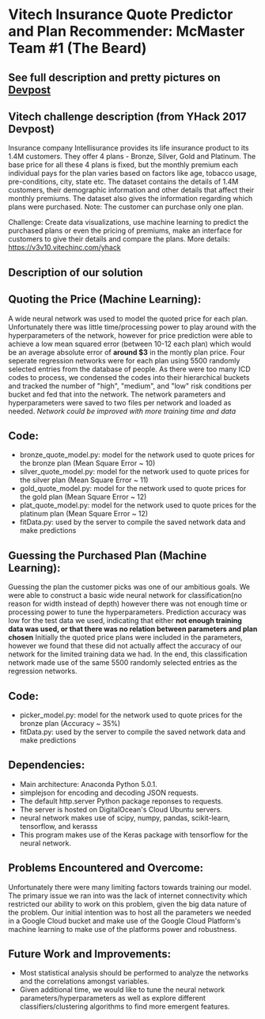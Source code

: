 # Vitech Insurance Quote Predictor and Plan Recommender: McMaster Team #1 (The Beard)

## See full description and pretty pictures on [Devpost](https://devpost.com/software/vitech-insurance-quote-predictor-and-plan-recommender)

## Vitech challenge description (from YHack 2017 Devpost)

Insurance company Intellisurance provides its life insurance product to its 1.4M customers. They offer 4 plans - Bronze, Silver, Gold and Platinum. The base price for all these 4 plans is fixed, but the monthly premium each individual pays for the plan varies based on factors like age, tobacco usage, pre-conditions, city, state etc. The dataset contains the details of 1.4M customers, their demographic information and other details that affect their monthly premiums. The dataset also gives the information regarding which plans were purchased. Note: The customer can purchase only one plan. 
  
Challenge: Create data visualizations, use machine learning to predict the purchased plans or even the pricing of premiums, make an interface for customers to give their details and compare the plans. More details: https://v3v10.vitechinc.com/yhack 

## Description of our solution

Quoting the Price (Machine Learning):
--------------
A wide neural network was used to model the quoted price for each plan. Unfortunately there was little time/processing power to play around with the hyperparameters of the network, however for price prediction were able to achieve a low mean squared error (between 10-12 each plan) which would be an average absolute error of **around $3** in the montly plan price. Four seperate regression networks were for each plan using 5500 randomly selected entries from the database of people. As there were too many ICD codes to process, we condensed the codes into their hierarchical buckets and tracked the number of "high", "medium", and "low" risk conditions per bucket and fed that into the network. The network parameters and hyperparameters were saved to two files per network and loaded as needed. *Network could be improved with more training time and data*

Code:
-------------
- bronze_quote_model.py: model for the network used to quote prices for the bronze plan (Mean Square Error ~ 10)
- silver_quote_model.py: model for the network used to quote prices for the silver plan (Mean Square Error ~ 11)
- gold_quote_model.py: model for the network used to quote prices for the gold plan (Mean Square Error ~ 12)
- plat_quote_model.py: model for the network used to quote prices for the platinum plan (Mean Square Error ~ 12)
- fitData.py: used by the server to compile the saved network data and make predictions

Guessing the Purchased Plan (Machine Learning):
--------------
Guessing the plan the customer picks was one of our ambitious goals. We were able to construct a basic wide neural network for classification(no reason for width instead of depth) however there was not enough time or processing power to tune the hyperparameters. Prediction accuracy was low for the test data we used, indicating that either **not enough training data was used, or that there was no relation between parameters and plan chosen**
 Initially the quoted price plans were included in the parameters, however we found that these did not actually affect the accuracy of our network for the limited training data we had. In the end, this classification network made use of the same 5500 randomly selected entries as the regression networks. 

Code:
-----
- picker_model.py: model for the network used to quote prices for the bronze plan (Accuracy ~ 35%)
- fitData.py: used by the server to compile the saved network data and make predictions

Dependencies:
--------------
- Main architecture: Anaconda Python 5.0.1.
- simplejson for encoding and decoding JSON requests.
- The default http.server Python package reponses to requests.
- The server is hosted on DigitalOcean's Cloud Ubuntu servers.
- neural network makes use of scipy, numpy, pandas, scikit-learn, tensorflow, and kerasss
- This program makes use of the Keras package with tensorflow for the neural network.

Problems Encountered and Overcome:
--------------
Unfortunately there were many limiting factors towards training our model. The primary issue we ran into was the lack of internet connectivity which restricted our ability to work on this problem, given the big data nature of the problem. Our initial intention was to host all the parameters we needed in a Google Cloud bucket and make use of the Google Cloud Platform's machine learning to make use of the platforms power and robustness. 

Future Work and Improvements:
--------------
- Most statistical analysis should be performed to analyze the networks and the correlations amongst variables.
- Given additional time, we would like to tune the neural network parameters/hyperparameters as well as explore different classifiers/clustering algorithms to find more emergent features.


